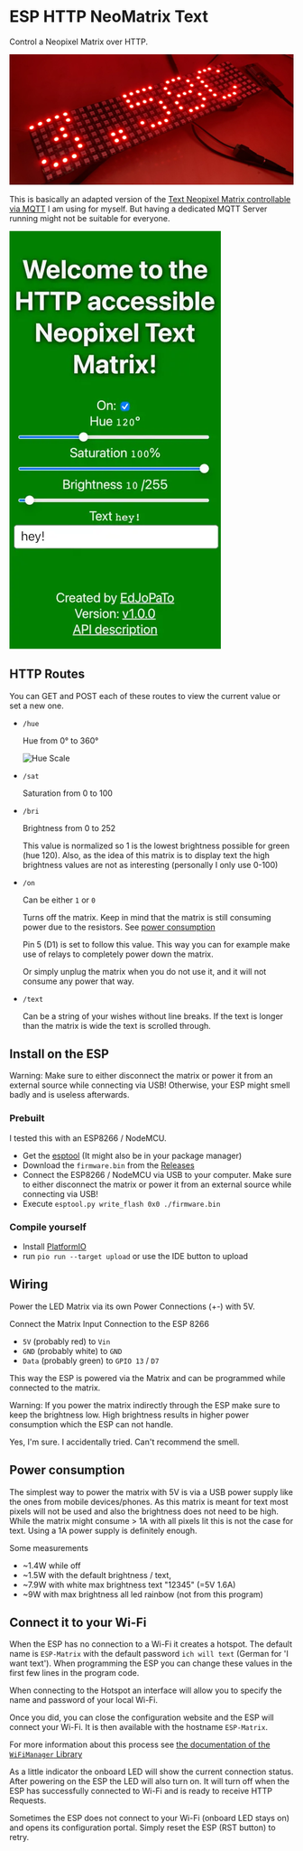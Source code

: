 # ESP HTTP NeoMatrix Text

Control a Neopixel Matrix over HTTP.

![Photo of Matrix](media/matrix.webp)

This is basically an adapted version of the [Text Neopixel Matrix controllable via MQTT](https://github.com/EdJoPaTo/esp-mqtt-neomatrix-text) I am using for myself.
But having a dedicated MQTT Server running might not be suitable for everyone.

![Screenshot](media/screenshot.webp)

## HTTP Routes

You can GET and POST each of these routes to view the current value or set a new one.

- `/hue`

  Hue from 0° to 360°

  ![Hue Scale](https://upload.wikimedia.org/wikipedia/commons/a/ad/HueScale.svg)

- `/sat`

  Saturation from 0 to 100

- `/bri`

  Brightness from 0 to 252

  This value is normalized so 1 is the lowest brightness possible for green (hue 120).
  Also, as the idea of this matrix is to display text the high brightness values are not as interesting (personally I only use 0-100)

- `/on`

  Can be either `1` or `0`

  Turns off the matrix.
  Keep in mind that the matrix is still consuming power due to the resistors.
  See [power consumption](#power-consumption)

  Pin 5 (D1) is set to follow this value.
  This way you can for example make use of relays to completely power down the matrix.

  Or simply unplug the matrix when you do not use it, and it will not consume any power that way.

- `/text`

  Can be a string of your wishes without line breaks.
  If the text is longer than the matrix is wide the text is scrolled through.

## Install on the ESP

Warning: Make sure to either disconnect the matrix or power it from an external source while connecting via USB!
Otherwise, your ESP might smell badly and is useless afterwards.

### Prebuilt

I tested this with an ESP8266 / NodeMCU.

- Get the [esptool](https://github.com/espressif/esptool) (It might also be in your package manager)
- Download the `firmware.bin` from the [Releases](https://github.com/EdJoPaTo/esp-http-neomatrix-text/releases)
- Connect the ESP8266 / NodeMCU via USB to your computer.
  Make sure to either disconnect the matrix or power it from an external source while connecting via USB!
- Execute `esptool.py write_flash 0x0 ./firmware.bin`

### Compile yourself

- Install [PlatformIO](https://platformio.org/)
- run `pio run --target upload` or use the IDE button to upload

## Wiring

Power the LED Matrix via its own Power Connections (+-) with 5V.

Connect the Matrix Input Connection to the ESP 8266

- `5V` (probably red) to `Vin`
- `GND` (probably white) to `GND`
- `Data` (probably green) to `GPIO 13` / `D7`

This way the ESP is powered via the Matrix and can be programmed while connected to the matrix.

Warning: If you power the matrix indirectly through the ESP make sure to keep the brightness low.
High brightness results in higher power consumption which the ESP can not handle.

Yes, I'm sure.
I accidentally tried.
Can't recommend the smell.

## Power consumption

The simplest way to power the matrix with 5V is via a USB power supply like the ones from mobile devices/phones.
As this matrix is meant for text most pixels will not be used and also the brightness does not need to be high.
While the matrix might consume > 1A with all pixels lit this is not the case for text.
Using a 1A power supply is definitely enough.

Some measurements

- ~1.4W while off
- ~1.5W with the default brightness / text,
- ~7.9W with white max brightness text "12345" (=5V 1.6A)
- ~9W with max brightness all led rainbow (not from this program)

## Connect it to your Wi-Fi

When the ESP has no connection to a Wi-Fi it creates a hotspot.
The default name is `ESP-Matrix` with the default password `ich will text` (German for 'I want text').
When programming the ESP you can change these values in the first few lines in the program code.

When connecting to the Hotspot an interface will allow you to specify the name and password of your local Wi-Fi.

Once you did, you can close the configuration website and the ESP will connect your Wi-Fi.
It is then available with the hostname `ESP-Matrix`.

For more information about this process see [the documentation of the `WiFiManager` Library](https://github.com/tzapu/WiFiManager/tree/development#how-it-works)

As a little indicator the onboard LED will show the current connection status.
After powering on the ESP the LED will also turn on.
It will turn off when the ESP has successfully connected to Wi-Fi and is ready to receive HTTP Requests.

Sometimes the ESP does not connect to your Wi-Fi (onboard LED stays on) and opens its configuration portal.
Simply reset the ESP (RST button) to retry.
